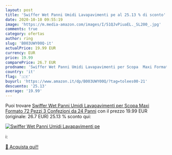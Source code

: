 ```yaml
---
layout: post
title: 'Swiffer Wet Panni Umidi Lavapavimenti pe al 25.13 % di sconto'
date: 2020-10-10 09:55:19
image: 'https://m.media-amazon.com/images/I/51QJvPiuaEL._SL200_.jpg'
comments: true
category: ofertas
author: ring
slug: 'B003UWY00Q-it'
actualPrice: 19.99 EUR
currency: EUR
price: 19.99
comparePrice: 26.7 EUR
prodname: 'Swiffer Wet Panni Umidi Lavapavimenti per Scopa  Maxi Formato 72 Pezzi  3 Confezioni da 24 Panni'
country: 'it'
flag: '🇮🇹'
buyurl: 'https://www.amazon.it/dp/B003UWY00Q/?tag=tolees00-21'
descuento: '25.13'
average: '19.99'
---
```


Puoi trovare [Swiffer Wet Panni Umidi Lavapavimenti per Scopa  Maxi Formato 72 Pezzi  3 Confezioni da 24 Panni](https://www.amazon.it/dp/B003UWY00Q/?tag=tolees00-21) con il prezzo 19.99 EUR (originale: 26.7 EUR) 25.13 % sconto qui:

[![Swiffer Wet Panni Umidi Lavapavimenti pe](https://m.media-amazon.com/images/I/51QJvPiuaEL._SL200_.jpg)](https://www.amazon.it/dp/B003UWY00Q/?tag=tolees00-21)

ℹ️:


[🛒 Acquista qui!!](https://www.amazon.it/dp/B003UWY00Q/?tag=tolees00-21)
